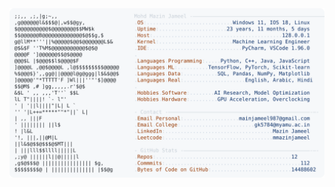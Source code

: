 <picture>
  <source srcset="https://raw.githubusercontent.com/mmazinjameel/mmazinjameel/main/dark_mode.svg?v=1760064889" media="(prefers-color-scheme: dark)">
  <img src="https://raw.githubusercontent.com/mmazinjameel/mmazinjameel/main/light_mode.svg?v=1760064889">
</picture>
